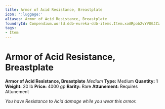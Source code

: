 ```yaml
---
title: Armor of Acid Resistance, Breastplate
icon: ':luggage:'
aliases: Armor of Acid Resistance, Breastplate
foundryId: Compendium.world.ddb-eureka-ddb-items.Item.xoARpob2vYVUGJZi
tags:
- Item
---
```


# Armor of Acid Resistance, Breastplate

**Armor of Acid Resistance, Breastplate**
_Medium_
**Type:** Medium
**Quantity:** 1
**Weight:** 20 lb
**Price:** 4000 gp
**Rarity:** Rare
**Attunement:** Requires Attunement

*You have Resistance to Acid damage while you wear this armor.*